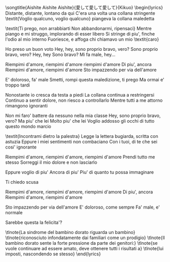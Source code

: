 \songtitle{Aishite Aishite Aishite}{愛して愛して愛して}{Kikuo}
\begin{lyrics}
Distante, distante, lontano da qui
C'era una volta una collana stringente
\textit{Voglio qualcuno, voglio qualcuno} piangeva la collana maledetta

\textit{Ti prego, non arrabbiarti
Non abbandonarmi, ripensaci}
Mentre piango e mi struggo, implorando di esser libero
Si stringe di piu', finche l'odio al mio interno
Fuoriesce, e affoga chi chiamavo un mio \textit{caro}

Ho preso un buon voto
Hey, hey, sono proprio bravo, vero?
Sono proprio bravo, vero?
Hey, hey
Sono bravo? Mi fa male, hey...

Riempimi d'amore, riempimi d'amore riempimi d'amore
Di piu', ancora
Riempimi d'amore, riempimi d'amore
Sto impazzendo per via dell'amore

E' doloroso, fa' male
Smetti, rompi questa maledizione, ti prego
Ma ormai e' troppo tardi

Nonostante io cresca da testa a piedi
La collana continua a restringersi
Continuo a sentir dolore, non riesco a controllarlo
Mentre tutti a me attorno rimangono ignoranti

Non mi faro' battere da nessuno nella mia classe
Hey, sono proprio bravo, vero?
Ma piu' che lei
Molto piu' che lei
Voglio addosso gli occhi di tutto questo mondo marcio

\textit{Incontrami dietro la palestra}
Legge la lettera bugiarda, scritta con astuzia
Eppure i miei sentimenti non combaciano
Con i tuoi, di te che sei cosi' ignorante

Riempimi d'amore, riempimi d'amore, riempimi d'amore
Prendi tutto me stesso
Sorreggi il mio dolore e non lasciarlo

Eppure voglio di piu'
Ancora di piu'
Piu' di quanto tu possa immaginare

Ti chiedo scusa

Riempimi d'amore, riempimi d'amore, riempimi d'amore
Di piu', ancora
Riempimi d'amore, riempimi d'amore

Sto impazzendo per via dell'amore
E' doloroso, come sempre
Fa' male, e' normale

Sarebbe questa la felicita'?

\tlnote{La sindrome del bambino dorato riguarda un bambino}
\tlnote{riconosciuto infondatamente dai familiari come un prodigio}
\tlnote{Il bambino dorato sente la forte pressione da parte dei genitori:}
\tlnote{se vuole continuare ad essere amato, deve ottenere tutti i risultati a}
\tlnote{lui imposti, nascondendo se stesso}
\end{lyrics}
